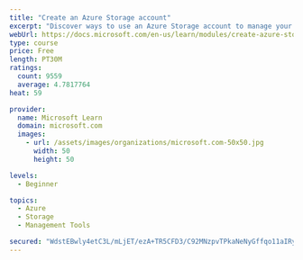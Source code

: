 ```yaml
---
title: "Create an Azure Storage account"
excerpt: "Discover ways to use an Azure Storage account to manage your data for billing, access, and storage location of your blobs, files, queues, and tables."
webUrl: https://docs.microsoft.com/en-us/learn/modules/create-azure-storage-account/
type: course
price: Free
length: PT30M
ratings:
  count: 9559
  average: 4.7817764
heat: 59

provider:
  name: Microsoft Learn
  domain: microsoft.com
  images:
    - url: /assets/images/organizations/microsoft.com-50x50.jpg
      width: 50
      height: 50

levels:
  - Beginner

topics:
  - Azure
  - Storage
  - Management Tools

secured: "WdstEBwly4etC3L/mLjET/ezA+TR5CFD3/C92MNzpvTPkaNeNyGffqo11aIRy2H+dpa8c/UL86BIeI3U4QjxeGfv1N6j1d6x26Sb5ILZAp34L5elTee5WuAfel9xWavpTs2gZzs8P4cXpmBfxkMCaWHg4LUm6xZULq+ymgyIlydpSsYGtJbZ7RZbPFBE12JacfBB8wohjXGB95s4O1mWCjlF6HAlX25p4CYgK8u/15fZXeBd7aL1NRu943NMwWwdURz1evvJgEdDJ96b79UGntbDQ95pSyV/sIMwD7fXaEh0pffs98dfpIaoOZxR3YBYqfe0spSN/LrS+KWZeLqG/rm71KUbypWZD95xVEzBMayULcubV0wkccnFQ3Y8+3B1PdofTeQX1krvUIJHDhORcKOjqPpKlK4QrA96V2j5ulg=;hJCyOtr0ufxRCl9cYRlKwg=="
---
```


